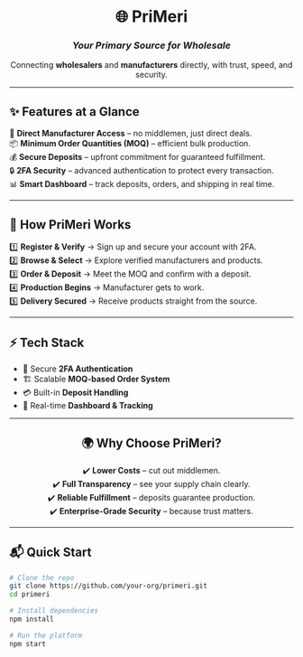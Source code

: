 <div align="center">

# 🌐 PriMeri  
### *Your Primary Source for Wholesale*  

Connecting **wholesalers** and **manufacturers** directly, with trust, speed, and security.  

</div>  

---

## ✨ Features at a Glance  

🔗 **Direct Manufacturer Access** – no middlemen, just direct deals.  
📦 **Minimum Order Quantities (MOQ)** – efficient bulk production.  
💰 **Secure Deposits** – upfront commitment for guaranteed fulfillment.  
🔒 **2FA Security** – advanced authentication to protect every transaction.  
📊 **Smart Dashboard** – track deposits, orders, and shipping in real time.  

---

## 🚀 How PriMeri Works  

1️⃣ **Register & Verify** → Sign up and secure your account with 2FA.  
2️⃣ **Browse & Select** → Explore verified manufacturers and products.  
3️⃣ **Order & Deposit** → Meet the MOQ and confirm with a deposit.  
4️⃣ **Production Begins** → Manufacturer gets to work.  
5️⃣ **Delivery Secured** → Receive products straight from the source.  

---

## ⚡ Tech Stack  

- 🔐 Secure **2FA Authentication**  
- 🏗️ Scalable **MOQ-based Order System**  
- 💳 Built-in **Deposit Handling**  
- 📡 Real-time **Dashboard & Tracking**  

---

<div align="center">

## 🌍 Why Choose PriMeri?  

✔️ **Lower Costs** – cut out middlemen.  
✔️ **Full Transparency** – see your supply chain clearly.  
✔️ **Reliable Fulfillment** – deposits guarantee production.  
✔️ **Enterprise-Grade Security** – because trust matters.  

</div>  

---

## 📬 Quick Start  

```bash
# Clone the repo
git clone https://github.com/your-org/primeri.git
cd primeri

# Install dependencies
npm install

# Run the platform
npm start
